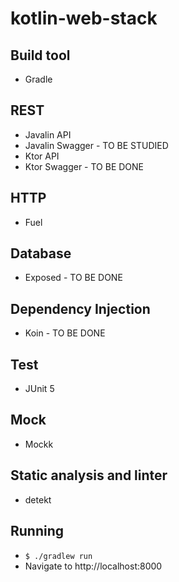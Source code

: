 # kotlin-web-stack

## Build tool

* Gradle

## REST

* Javalin API
* Javalin Swagger - TO BE STUDIED
* Ktor API
* Ktor Swagger - TO BE DONE

## HTTP

* Fuel

## Database

* Exposed - TO BE DONE

## Dependency Injection

* Koin - TO BE DONE

## Test

* JUnit 5

## Mock

* Mockk
## Static analysis and linter

* detekt

## Running

* `$ ./gradlew run`
* Navigate to http://localhost:8000

